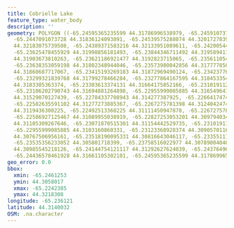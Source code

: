 ```yaml
---
title: Cobrielle Lake
feature_type: water_body
description: ''
geometry: POLYGON ((-65.24595365235599 44.31786996538979, -65.24591073701147 44.31836124093891,
  -65.2447091073728 44.31836124093891, -65.24539575288074 44.32017278397583, -65.24612531373231
  44.32183075739508, -65.24389371583216 44.32133951089611, -65.24200544068644 44.32060263343555,
  -65.23625478455929 44.31998856181493, -65.23844346711492 44.31958941181573, -65.23792848298419
  44.31903673810263, -65.23621186921477 44.3192823715065, -65.23561105439587 44.31876039929389,
  -65.23638353059198 44.31802348944046, -65.23573980042856 44.31777785076645, -65.23509607026516
  44.31860687717067, -65.23415193269183 44.31872969490124, -65.23423776337999 44.31780855565717,
  -65.23299321839768 44.31799278466284, -65.23277864167595 44.3184533546464, -65.23222074220158
  44.3183305363374, -65.23303613374131 44.31664175852166, -65.23101911256289 44.31618117431833,
  -65.23106202790743 44.31694881264898, -65.22955999085885 44.31654964197022, -65.22891626069543
  44.31529070127439, -65.22784337708943 44.314277387925, -65.22664174745076 44.31498363847061,
  -65.22582635591102 44.31277273885367, -65.2267275781398 44.31240424748618, -65.22423848817429
  44.3119436300225, -65.22492513368225 44.31111450947878, -65.2267275781398 44.31139088429482,
  -65.22586927125467 44.31089955038919, -65.22827253053201 44.30979403406077, -65.2294741601707
  44.31105309267646, -65.23071870515301 44.31154442529735, -65.23101911256289 44.31108380108599,
  -65.22955999085885 44.3103160860331, -65.23123368928374 44.30905701160703, -65.23003205964505
  44.30767506956161, -65.23518190095331 44.30816643046117, -65.23355111787205 44.3061088292438,
  -65.23535356233052 44.305801718399, -65.23758516022977 44.30789004046142, -65.24067506501507
  44.30985545218126, -65.24144754121117 44.31292627624039, -65.24376496979949 44.31513717007366,
  -65.24436578461928 44.31661105302101, -65.24595365235599 44.31786996538979))
geo_error: 0.0
bbox:
  xmin: -65.2461253
  ymin: 44.3058017
  xmax: -65.2242385
  ymax: 44.3218308
longitude: -65.236121
latitude: 44.3140032
OSM: .na.character
---
```

